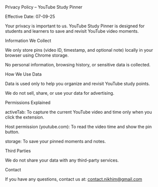 Privacy Policy – YouTube Study Pinner

Effective Date: 07-09-25

Your privacy is important to us. YouTube Study Pinner is designed for students and learners to save and revisit YouTube video moments.

Information We Collect

We only store pins (video ID, timestamp, and optional note) locally in your browser using Chrome storage.

No personal information, browsing history, or sensitive data is collected.

How We Use Data

Data is used only to help you organize and revisit YouTube study points.

We do not sell, share, or use your data for advertising.

Permissions Explained

activeTab: To capture the current YouTube video and time only when you click the extension.

Host permission (youtube.com): To read the video time and show the pin button.

storage: To save your pinned moments and notes.

Third Parties

We do not share your data with any third-party services.

Contact

If you have any questions, contact us at: contact.nikhim@gmail.com